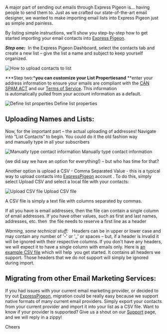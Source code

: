 A major part of sending out emails through Express Pigeon is... having
people to send them to. Just as we crafted our state-of-the-art email
designer, we wanted to make importing email lists into Express Pigeon
just as simple and painless.

By listing simple
instructions, we'll show you step-by-step how to get started importing
your email contacts into [Express Pigeon](http://expresspigeon.com).

***Step one:***  In the Express Pigeon Dashboard, select the contacts
tab and create a new list – give the list a name and subject to keep
yourself organized.

![How to upload contacts to list](/blog/images/2012/selection_4081.png "How to upload contacts to list")

***Step two:***you can customize your **List Properties**and** **enter
your address information to ensure your emails are compliant
with the [CAN SPAM ACT](http://business.ftc.gov/documents/bus61-can-spam-act-compliance-guide-business/)
and our [Terms of Service](https://expresspigeon.com/terms). This information
is automatically pulled from your account information as a default.

![Define list properties](/blog/images/2012/selection_411.png "Define list properties")
Define list properties

Uploading Names and Lists:
--------------------------

Now, for the important part – the actual uploading of addresses!
Navigate into “List Contacts” to begin. You could do it the old fashion
way and manually type in all your subscribers

![Manually type contact information](/blog/images/2012/selection_409.png "Manually type contact information")
 Manually type contact information

(we did say we have an option for everything!) – but who has time for
that?

Another option is upload a CSV - Comma Separated Value - this is a
typical way to upload contacts into [ExpressPigeon](http://expresspigeon.com) account . To
do this, simply select Upload CSV and select a local file with your
contacts:

![Upload CSV file](/blog/images/2012/selection_410.png "Upload CSV file")
Upload CSV file

A CSV file is simply a text file with columns separated by commas.

If all you have is email addresses, then the file can contain a single
column of email addresses. If you have other values, such as first and
last names, addresses, etc. then  the file needs to reserve a first line
as a header

*Warning, some technical stuff:*   Headers can be in upper or lower case
and may contain any number of '-' or '\_' or spaces – but, if a header
is invalid it will be ignored with their respective columns. If you
don't have any headers, we will expect it to have a single column with
emails only. Here is [an example CSV file](/blog/resources/contacts.csv) which will help  you get
started. It contains all headers we support. Those headers that we do
not support will simply be ignored during import.

Migrating from other Email Marketing Services:
----------------------------------------------

If you had issues with your current email marketing provider, or decided
to try out [ExpressPigeon](http://expresspigeon.com), migration could be really easy because we
support native formats of many current email providers. Simply export
your contacts from your current provider and import it into your list as
a CSV file. Want to know if your provider is supported? Give us a shout
on our [Support](http://expresspigeon.com/support) page, and we will reply in a zippy!

Cheers